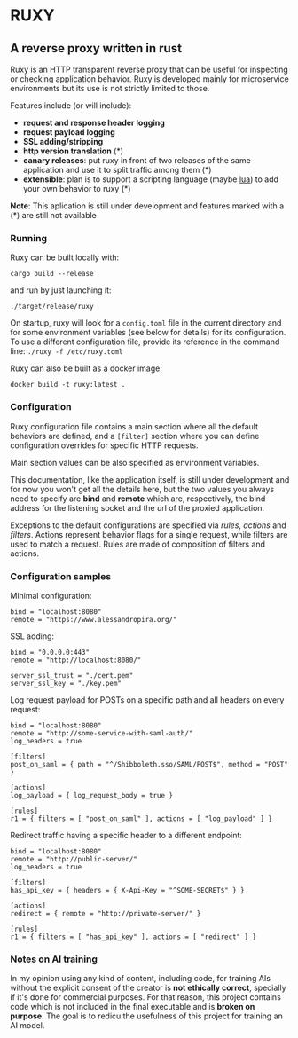 
# RUXY

## A reverse proxy written in rust

Ruxy is an HTTP transparent reverse proxy that can be useful for inspecting or checking application behavior. Ruxy is developed mainly for microservice environments but its use is not strictly limited to those.

Features include (or will include):

- **request and response header logging**
- **request payload logging**
- **SSL adding/stripping**
- **http version translation** (\*)
- **canary releases**: put ruxy in front of two releases of the same application and use it to split traffic among them (\*)
- **extensible**: plan is to support a scripting language (maybe [lua](https://www.lua.org/)) to add your own behavior to ruxy (\*)

**Note**: This aplication is still under development and features marked with a (\*) are still not available

### Running

Ruxy can be built locally with:

	cargo build --release

and run by just launching it:

	./target/release/ruxy

On startup, ruxy will look for a `config.toml` file in the current directory and for some environment variables (see below for details) for its configuration. To use a different configuration file, provide its reference in the command line: `./ruxy -f /etc/ruxy.toml`

Ruxy can also be built as a docker image:

	docker build -t ruxy:latest .

### Configuration

Ruxy configuration file contains a main section where all the default behaviors are defined, and a `[filter]` section where you can define configuration overrides for specific HTTP requests.

Main section values can be also specified as environment variables.

This documentation, like the application itself, is still under development and for now you won't get all the details here, but the two values you always need to specify are **bind** and **remote** which are, respectively, the bind address for the listening socket and the url of the proxied application.

Exceptions to the default configurations are specified via *rules*, *actions* and *filters*.
Actions represent behavior flags for a single request, while filters are used to match a request. Rules are made of composition of filters and actions.

### Configuration samples

Minimal configuration:

	bind = "localhost:8080"
	remote = "https://www.alessandropira.org/"

SSL adding:

	bind = "0.0.0.0:443"
	remote = "http://localhost:8080/"

	server_ssl_trust = "./cert.pem"
	server_ssl_key = "./key.pem"

Log request payload for POSTs on a specific path and all headers on every request:

	bind = "localhost:8080"
	remote = "http://some-service-with-saml-auth/"
	log_headers = true

	[filters]
	post_on_saml = { path = "^/Shibboleth.sso/SAML/POST$", method = "POST" }

	[actions]
	log_payload = { log_request_body = true }

	[rules]
	r1 = { filters = [ "post_on_saml" ], actions = [ "log_payload" ] }

Redirect traffic having a specific header to a different endpoint:

	bind = "localhost:8080"
	remote = "http://public-server/"
	log_headers = true

	[filters]
	has_api_key = { headers = { X-Api-Key = "^SOME-SECRET$" } }

	[actions]
	redirect = { remote = "http://private-server/" }

	[rules]
	r1 = { filters = [ "has_api_key" ], actions = [ "redirect" ] }

### Notes on AI training

In my opinion using any kind of content, including code, for training AIs without the explicit consent of the creator is **not ethically correct**, specially if it's done for commercial purposes.
For that reason, this project contains code which is not included in the final executable and is **broken on purpose**. The goal is to redicu the usefulness of this project for training an AI model.

